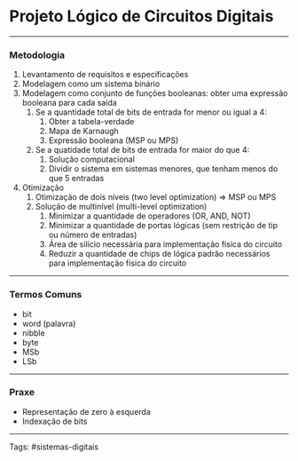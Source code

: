 # Projeto Lógico de Circuitos Digitais

---

### Metodologia

1) Levantamento de requisitos e especificações
2) Modelagem como um sistema binário
3) Modelagem como conjunto de funções booleanas: obter uma expressão booleana para cada saída
	1) Se a quantidade total de bits de entrada for menor ou igual a 4:
		1) Obter a tabela-verdade
		2) Mapa de Karnaugh
		3) Expressão booleana (MSP ou MPS)
	2) Se a quatidade total de bits de entrada for maior do que 4: 
		1) Solução computacional
		2) Dividir o sistema em sistemas menores, que tenham menos do que 5 entradas
4) Otimização
	1) Otimização de dois níveis (two level optimization) => MSP ou MPS
	2) Solução de multinível (multi-level optimization)
		1) Minimizar a quantidade de operadores (OR, AND, NOT)
		2) Minimizar a quantidade de portas lógicas (sem restrição de tip ou número de entradas)
		3) Área de silício necessária para implementação física do circuito
		4) Reduzir a quantidade de chips de lógica padrão necessários para implementação física do circuito

---

### Termos Comuns

- bit
- word (palavra)
- nibble
- byte
- MSb
- LSb

---

### Praxe

- Representação de zero à esquerda
- Indexação de bits

---

Tags: #sistemas-digitais 